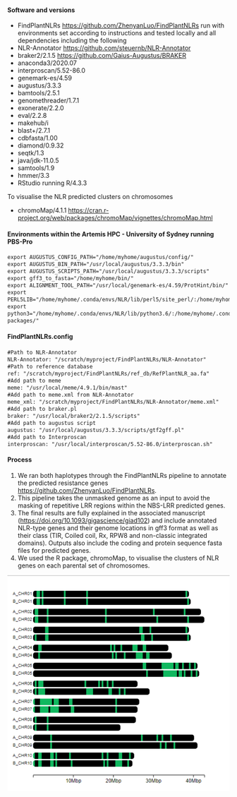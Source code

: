 #### Software and versions 

- FindPlantNLRs <https://github.com/ZhenyanLuo/FindPlantNLRs> run with environments set according to instructions and tested locally and all dependencies including the following
- NLR-Annotator <https://github.com/steuernb/NLR-Annotator>
- braker2/2.1.5 <https://github.com/Gaius-Augustus/BRAKER>
- anaconda3/2020.07
- interproscan/5.52-86.0
- genemark-es/4.59
- augustus/3.3.3
- bamtools/2.5.1
- genomethreader/1.7.1
- exonerate/2.2.0
- eval/2.2.8
- makehub/i
- blast+/2.7.1
- cdbfasta/1.00
- diamond/0.9.32
- seqtk/1.3
- java/jdk-11.0.5
- samtools/1.9
- hmmer/3.3
- RStudio running R/4.3.3
  
To visualise the NLR predicted clusters on chromosomes 
- chromoMap/4.1.1 <https://cran.r-project.org/web/packages/chromoMap/vignettes/chromoMap.html>

#### Environments within the Artemis HPC - University of Sydney running PBS-Pro

```
export AUGUSTUS_CONFIG_PATH="/home/myhome/augustus/config/"
export AUGUSTUS_BIN_PATH="/usr/local/augustus/3.3.3/bin"
export AUGUSTUS_SCRIPTS_PATH="/usr/local/augustus/3.3.3/scripts"
export gff3_to_fasta="/home/myhome/bin/"
export ALIGNMENT_TOOL_PATH="/usr/local/genemark-es/4.59/ProtHint/bin/"
export PERL5LIB="/home/myhome/.conda/envs/NLR/lib/perl5/site_perl/:/home/myhome/.conda/envs/NLR/lib/perl5/core_perl/:/home/myhome/.conda/envs/NLR/lib/perl5/vendor_perl/"
export python3="/home/myhome/.conda/envs/NLR/lib/python3.6/:/home/myhome/.conda/envs/NLR/lib/python3.6/site-packages/"
```
#### FindPlantNLRs.config

```
#Path to NLR-Annotator
NLR-Annotator: "/scratch/myproject/FindPlantNLRs/NLR-Annotator"
#Path to reference database
ref: "/scratch/myproject/FindPlantNLRs/ref_db/RefPlantNLR_aa.fa"
#Add path to meme
meme: "/usr/local/meme/4.9.1/bin/mast"
#Add path to meme.xml from NLR-Annotator
meme_xml: "/scratch/myproject/FindPlantNLRs/NLR-Annotator/meme.xml"
#Add path to braker.pl
braker: "/usr/local/braker2/2.1.5/scripts"
#Add path to augustus script
augustus: "/usr/local/augustus/3.3.3/scripts/gtf2gff.pl"
#Add path to Interproscan
interproscan: "/usr/local/interproscan/5.52-86.0/interproscan.sh"
```

#### Process

1.  We ran both haplotypes through the FindPlantNLRs pipeline to annotate the predicted resistance genes <https://github.com/ZhenyanLuo/FindPlantNLRs>.
2.  This pipeline takes the unmasked genome as an input to avoid the masking of repetitive LRR regions within the NBS-LRR predicted genes.
3.  The final results are fully explained in the associated manuscript (https://doi.org/10.1093/gigascience/giad102) and include annotated NLR-type genes and their genome locations in gff3 format as well as their class (TIR, Coiled coil, Rx, RPW8 and non-classic integrated domains). Outputs also include the coding and protein sequence fasta files for predicted genes.
4.  We used the R package, chromoMap, to visualise the clusters of NLR genes on each parental set of chromosomes.
   
![Alt text](https://github.com/peritob/Theobroma-cacao-genome/blob/main/AB_NLR_crop.png)



  
